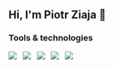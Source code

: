 ## Hi, I'm Piotr Ziaja 👋

<!--
**piozia98/piozia98** is a ✨ _special_ ✨ repository because its `README.md` (this file) appears on your GitHub profile.

Here are some ideas to get you started:

- 🔭 I’m currently working on ...
- 🌱 I’m currently learning ...
- 👯 I’m looking to collaborate on ...
- 🤔 I’m looking for help with ...
- 💬 Ask me about ...
- 📫 How to reach me: ...
- 😄 Pronouns: ...
- ⚡ Fun fact: ...
-->

### Tools & technologies
<img src="https://img.shields.io/badge/Git%20-%23F7DF1E.svg?&style=for-the-badge&color=E5B00" />&nbsp;&nbsp;
<img src="https://img.shields.io/badge/GitHub%20-%23F7DF1E.svg?&style=for-the-badge&color=F96F5D" />&nbsp;&nbsp;
<img src="https://img.shields.io/badge/HTML%20-%23F7DF1E.svg?&style=for-the-badge&color=E34F26" />&nbsp;&nbsp;
<img src="https://img.shields.io/badge/css%20-%23F7DF1E.svg?&style=for-the-badge&color=5BA8EE" />&nbsp;&nbsp;
<img src="https://img.shields.io/badge/JavaScript%20-%23F7DF1E.svg?&style=for-the-badge&color=F7DF1E" />&nbsp;&nbsp;
